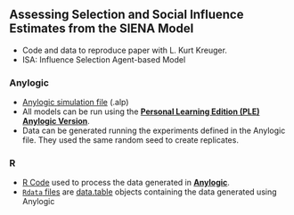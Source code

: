 ## Assessing Selection and Social Influence Estimates from the SIENA Model

- Code and data to reproduce paper with L. Kurt  Kreuger.
- ISA: Influence Selection Agent-based Model

### Anylogic

 - [Anylogic simulation file](https://github.com/sdaza/siena-paper/tree/master/Anylogic) (.alp)
 - All models can be run using the [**Personal Learning Edition (PLE) Anylogic Version**](https://www.anylogic.com/downloads/).
 - Data can be generated running the experiments defined in the Anylogic file. They used the same random seed to create replicates.

### R

 - [R Code](https://github.com/sdaza/siena-paper/tree/master/R) used to process the data generated in [**Anylogic**](https://www.anylogic.com/downloads/).
 - [`Rdata` files](https://github.com/sdaza/siena-paper/tree/master/R/data) are [data.table](https://github.com/Rdatatable/data.table/wiki) objects containing the data generated using Anylogic
